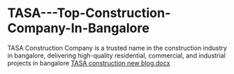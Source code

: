 # TASA---Top-Construction-Company-In-Bangalore
TASA Construction Company is a trusted name in the construction industry in bangalore, delivering high-quality residential, commercial, and industrial projects in bangalore
[TASA construction new blog.docx](https://github.com/user-attachments/files/18939008/TASA.construction.new.blog.docx)
